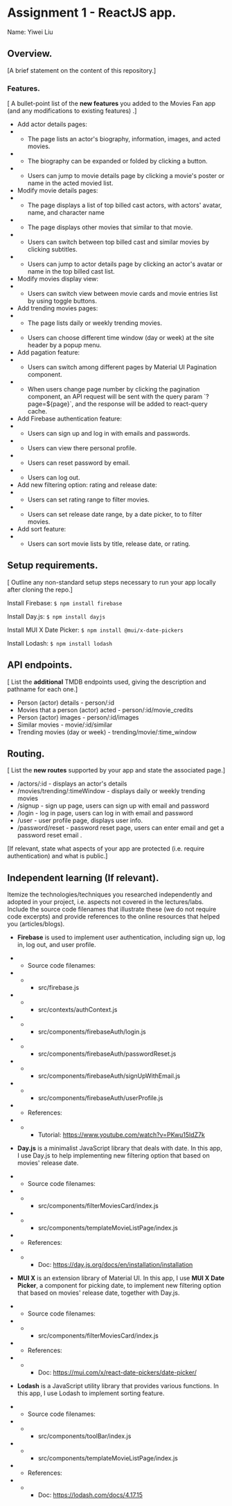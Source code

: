 # Assignment 1 - ReactJS app.

Name: Yiwei Liu

## Overview.

[A brief statement on the content of this repository.]

### Features.
[ A bullet-point list of the __new features__ you added to the Movies Fan app (and any modifications to existing features) .]

+ Add actor details pages:
+ + The page lists an actor's biography, information, images, and acted movies. 
+ + The biography can be expanded or folded by clicking a button.
+ + Users can jump to movie details page by clicking a movie's poster or name in the acted movied list.
+ Modify movie details pages:
+ + The page displays a list of top billed cast actors, with actors' avatar, name, and character name
+ + The page displays other movies that similar to that movie.
+ + Users can switch between top billed cast and similar movies by clicking subtitles.
+ + Users can jump to actor details page by clicking an actor's avatar or name in the top billed cast list.
+ Modify movies display view:
+ + Users can switch view between movie cards and movie entries list by using toggle buttons.
+ Add trending movies pages:
+ + The page lists daily or weekly trending movies.
+ + Users can choose different time window (day or week) at the site header by a popup menu.
+ Add pagation feature:
+ + Users can switch among different pages by Material UI Pagination component.
+ + When users change page number by clicking the pagination component, an API request will be sent with the query param \`?page=${page}\`, and the response will be added to react-query cache.
+ Add Firebase authentication feature:
+ + Users can sign up and log in with emails and passwords.
+ + Users can view there personal profile.
+ + Users can reset password by email.
+ + Users can log out.
+ Add new filtering option: rating and release date:
+ + Users can set rating range to filter movies.
+ + Users can set release date range, by a date picker, to to filter movies.
+ Add sort feature:
+ + Users can sort movie lists by title, release date, or rating.

## Setup requirements.

[ Outline any non-standard setup steps necessary to run your app locally after cloning the repo.]

Install Firebase:
`$ npm install firebase`

Install Day.js:
`$ npm install dayjs`

Install MUI X Date Picker:
`$ npm install @mui/x-date-pickers`

Install Lodash:
`$ npm install lodash`

## API endpoints.

[ List the __additional__ TMDB endpoints used, giving the description and pathname for each one.] 

+ Person (actor) details - person/:id
+ Movies that a person (actor) acted - person/:id/movie_credits
+ Person (actor) images - person/:id/images
+ Similar movies - movie/:id/similar
+ Trending movies (day or week) - trending/movie/:time_window
<!-- + Discover list of movies - discover/movie
+ Movie details - movie/:id
+ Movie genres = /genre/movie/list -->

## Routing.

[ List the __new routes__ supported by your app and state the associated page.]

+ /actors/:id - displays an actor's details
+ /movies/trending/:timeWindow - displays daily or weekly trending movies
+ /signup - sign up page, users can sign up with email and password
+ /login - log in page, users can log in with email and password
+ /user - user profile page, displays user info.
+ /password/reset - password reset page, users can enter email and get a password reset email .
<!-- + /blogs - displays all published blogs.
+ /blogs/:id - displays a particular blog.
+ /blogs/:id/comments - detail view of a particular blog and its comments.
+ etc. -->

[If relevant, state what aspects of your app are protected (i.e. require authentication) and what is public.]

## Independent learning (If relevant).

Itemize the technologies/techniques you researched independently and adopted in your project, 
i.e. aspects not covered in the lectures/labs. Include the source code filenames that illustrate these 
(we do not require code excerpts) and provide references to the online resources that helped you (articles/blogs).

+ __Firebase__ is used to implement user authentication, including sign up, log in, log out, and user profile.
+ + Source code filenames:
+ + + src/firebase.js
+ + + src/contexts/authContext.js
+ + + src/components/firebaseAuth/login.js
+ + + src/components/firebaseAuth/passwordReset.js
+ + + src/components/firebaseAuth/signUpWithEmail.js
+ + + src/components/firebaseAuth/userProfile.js
+ + References:
+ + + Tutorial: https://www.youtube.com/watch?v=PKwu15ldZ7k

+ __Day.js__ is a minimalist JavaScript library that deals with date. In this app, I use Day.js to help implementing new filtering option that based on movies' release date. 
+ + Source code filenames:
+ + + src/components/filterMoviesCard/index.js
+ + + src/components/templateMovieListPage/index.js
+ + References:
+ + + Doc: https://day.js.org/docs/en/installation/installation

+ __MUI X__ is an extension library of Material UI. In this app, I use __MUI X Date Picker__, a component for picking date, to implement new filtering option that based on movies' release date, together with Day.js.
+ + Source code filenames:
+ + + src/components/filterMoviesCard/index.js
+ + References:
+ + + Doc: https://mui.com/x/react-date-pickers/date-picker/

+ __Lodash__ is a JavaScript utility library that provides various functions. In this app, I use Lodash to implement sorting feature.
+ + Source code filenames:
+ + + src/components/toolBar/index.js
+ + + src/components/templateMovieListPage/index.js
+ + References:
+ + + Doc: https://lodash.com/docs/4.17.15